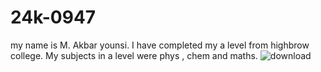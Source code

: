 # 24k-0947
my name is M. Akbar younsi. I have completed my a level from highbrow college. My subjects in a level were phys , chem and maths. 
![download](https://github.com/user-attachments/assets/b37f6912-476a-4357-a9cd-73db18da7cc9)
